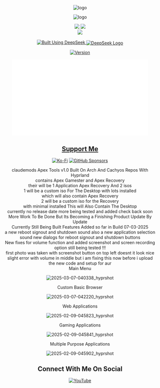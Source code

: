 <div align="center">
<img width="120" src="https://i.postimg.cc/50LtZkq8/Apex-Browser.png" alt="logo">
<div align="center">

<p align="center">
    <img width="750" src="https://i.imgur.com/ELSTr7x.png" alt="logo">
</p>


  <a href="https://www.linux.org" target="_blank"><img src="https://img.shields.io/badge/OS-Linux-e06c75?style=for-the-badge&logo=linux" /></a>
	<a href="https://archlinux.org" target="_blank"><img src="https://img.shields.io/badge/DISTRO-Arch-56b6c2?style=for-the-badge&logo=arch-linux" /></a>	
<a href="https://cachyos.org/" target="_blank"><img src="https://img.shields.io/badge/DISTRO-CachyOS-00FFFF?style=for-the-badge&logo=CachyOS" /></a>						
></a>
</a>
  <a href="https://chat.deepseek.com/" target="_blank">
  <img src="https://img.shields.io/badge/Built_Using-DeepSeek-4D6BFE?style=for-the-badge&logo=deepseek&logoColor=4D6BFE" alt="Built Using DeepSeek">
  <img src="https://i.postimg.cc/ydBbyvRt/Deepseek.jpg" alt="DeepSeek Logo" style="height: 30px; vertical-align: middle;">
</a>

<div align="center">
	
[![Version](https://img.shields.io/github/v/release/claudemods/ApexTools?color=FFD700&label=Latest%20Release&style=for-the-badge)]()
<div align = center>
<img src="https://raw.githubusercontent.com/hyprwm/Hyprland/main/assets/header.svg" width="450" height="250" alt="banner">

<br>

<div align="center">

## [ Support Me ](https://www.paypal.com/paypalme/claudemods?country.x=GB&locale)

</div>

<div align="center">

[![Ko-Fi](https://img.shields.io/badge/Ko--fi-F16061?style=for-the-badge&label=claudemods&color=3399FF&Linux&logo=ko-fi&logoColor=white)](https://ko-fi.com/claudemods)
[![GitHub Sponsors](https://img.shields.io/badge/sponsor-30363D?style=for-the-badge&label=claudemods&color=A836FF&logo=GitHub-Sponsors&logoColor=#white)](https://github.com/sponsors/claudemods)</div>

<div align="center">
claudemods Apex Tools v1.0 Built On Arch And Cachyos Repos With Hyprland
	<div align="center">
contains Apex Gamester and Apex Recovery
<div align="center">
their will be 1 Application Apex Recovery And 2 isos

<div align="center">
1 will be a custom iso For The Desktop with lots installed
	<div align="center">
which will also contain Apex Recovery
<div align="center">
2 will be a custom iso for the Recovery
	<div align="center">
with minimal installed This will Also Contain The Desktop
<div align="center">
currently no release date more being tested and added check back soon
</div>

<div align="center">
More Work To Be Done But Its Becoming a Finishing Product Update By Update
<div align="center">
Currently Still Being Built Features Added so far in Build 07-03-2025  
	<div align="center">
a new reboot signout and shutdown sound also a new application selection sound new dialogs for reboot signout and shutdown buttons
	<div align="center">
New fixes for volume function and added screenshot and screen recording option still being tested !!!
<div align="center">
first photo was taken with screenshot button on top left doesnt it look nice
	<div align="center">
slight error with volume in middle but i am fixing this now before i upload the new code and setup for aur
	<div align="center">

<div align="center">
Main Menu
	
![2025-03-07-040338_hyprshot](https://github.com/user-attachments/assets/d9ef2ae7-f595-4cd3-a26c-1922300b37d2)
	<div align="center">
Custom Basic Browser
	
![2025-03-07-042220_hyprshot](https://github.com/user-attachments/assets/903e2ccc-1215-4374-96e0-12d74f7af69a)
		<div align="center">
Web Applications
			
![2025-02-09-045823_hyprshot](https://github.com/user-attachments/assets/dc0b615e-5486-449c-9fb4-323bf3b0045a)
			<div align="center">
Gaming Applications
				
![2025-02-09-045841_hyprshot](https://github.com/user-attachments/assets/832065d6-521b-4fe7-aae0-a5ec77ce5d09)
				<div align="center">
Multiple Purpose Applications
					
![2025-02-09-045902_hyprshot](https://github.com/user-attachments/assets/d0e36519-0836-4974-a1d9-3531f461f551)


<div align="center">

<h2 align="center"> Connect With Me On Social </h2>

<div align="center">

[![YouTube](https://img.shields.io/youtube/channel/subscribers/UC6OgAhBq7Ocb5g1bQfVSd0Q?color=ff0000&label=Youtube&logo=youtube&style=palstic)](https://youtube.com/@claudemods)


</div>

<div align="center">

</div>
